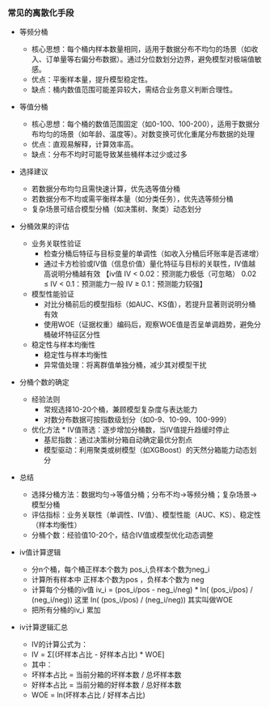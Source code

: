 ### 常见的离散化手段
* 等频分桶 
  * 核心思想：每个桶内样本数量相同，适用于数据分布不均匀的场景（如收入、订单量等右偏分布数据）。通过分位数划分边界，避免模型对极端值敏感。 
  * 优点：平衡样本量，提升模型稳定性。
  * 缺点：桶内数值范围可能差异较大，需结合业务意义判断合理性。
* 等值分桶
  * 核心思想：每个桶的数值范围固定（如0-100、100-200），适用于数据分布均匀的场景（如年龄、温度等）。对数变换可优化重尾分布数据的处理
  * ​优点：直观易解释，计算效率高。
  * ​缺点：分布不均时可能导致某些桶样本过少或过多
* 选择建议
  * 若数据分布均匀且需快速计算，优先选等值分桶
  * 若数据分布不均或需平衡样本量（如分类任务），优先选等频分桶
  * 复杂场景可结合模型分桶（如决策树、聚类）动态划分
* 分桶效果的评估
  * 业务关联性验证
      * 检查分桶后特征与目标变量的单调性（如收入分桶后坏账率是否递增）
      * 通过卡方检验或IV值（信息价值）量化特征与目标的关联性，IV值越高说明分桶越有效 【iv值 IV < 0.02：预测能力极低（可忽略） 0.02 ≤ IV < 0.1：预测能力一般 IV ≥ 0.1：预测能力较强】
   * 模型性能验证
      * 对比分桶前后的模型指标（如AUC、KS值），若提升显著则说明分桶有效
      * 使用WOE（证据权重）编码后，观察WOE值是否呈单调趋势，避免分桶破坏特征区分性
   * 稳定性与样本均衡性
      * 稳定性与样本均衡性
      * 异常值处理：将离群值单独分桶，减少其对模型干扰
* 分桶个数的确定
   * 经验法则
      * 常规选择10-20个桶，兼顾模型复杂度与表达能力
      * 对数分布数据可按指数级划分（如0-9、10-99、100-999）
   * 优化方法
      *​ IV值筛选：逐步增加分桶数，当IV值提升趋缓时停止
      * 基尼指数：通过决策树分箱自动确定最优分割点
      * ​模型驱动：利用聚类或树模型（如XGBoost）的天然分箱能力动态划分
* 总结
  * 选择分桶方法：数据均匀→等值分桶；分布不均→等频分桶；复杂场景→模型分桶
  * 评估指标：业务关联性（单调性、IV值）、模型性能（AUC、KS）、稳定性（样本均衡性）
  * 分桶个数：经验值10-20个，结合IV值或模型优化动态调整

* iv值计算逻辑
  * 分n个桶，每个桶正样本个数为 pos_i,负样本个数为neg_i
  * 计算所有样本中 正样本个数为pos ，负样本个数为 neg
  * 计算每个分桶的iv值  iv_i = (pos_i/pos -  neg_i/neg) * ln( (pos_i/pos) / (neg_i/neg))  这里  ln( (pos_i/pos) / (neg_i/neg))  其实叫做WOE
  * 把所有分桶的iv_i 累加

* iv计算逻辑汇总
  * IV的计算公式为：
  * IV = Σ[(坏样本占比 - 好样本占比) * WOE]
  * 其中：
  * ​坏样本占比 = 当前分箱的坏样本数 / 总坏样本数
  * 好样本占比 = 当前分箱的好样本数 / 总好样本数
  * ​WOE = ln(坏样本占比 / 好样本占比) 
     
     
